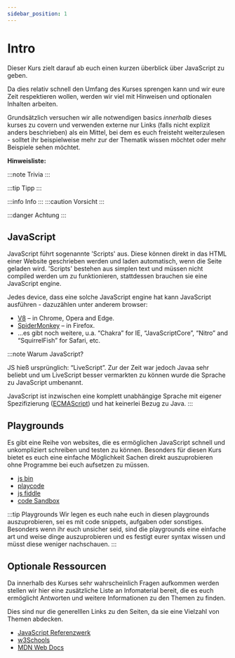 ```yaml
---
sidebar_position: 1
---
```


# Intro

Dieser Kurs zielt darauf ab euch einen kurzen überblick über JavaScript zu geben.

Da dies relativ schnell den Umfang des Kurses sprengen kann und wir eure Zeit respektieren wollen, werden wir viel mit Hinweisen und optionalen Inhalten arbeiten.

Grundsätzlich versuchen wir alle notwendigen basics _innerhalb_ dieses kurses zu covern und verwenden externe nur Links (falls nicht explizit anders beschrieben) als ein Mittel, bei dem es euch freisteht weiterzulesen - solltet ihr beispielweise mehr zur der Thematik wissen möchtet oder mehr Beispiele sehen möchtet.

**Hinweisliste:**

:::note Trivia
:::

:::tip Tipp
:::

:::info Info
:::
:::caution Vorsicht
:::

:::danger Achtung
:::

## JavaScript

JavaScript führt sogenannte 'Scripts' aus. Diese können direkt in das HTML einer Website geschrieben werden und laden automatisch, wenn die Seite geladen wird.
'Scripts' bestehen aus simplen text und müssen nicht compiled werden um zu funktionieren, stattdessen brauchen sie eine JavaScript engine.

Jedes device, dass eine solche JavaScript engine hat kann JavaScript ausführen - dazuzählen unter anderem browser:

- [V8](<https://en.wikipedia.org/wiki/V8_(JavaScript_engine)>) – in Chrome, Opera and Edge.
- [SpiderMonkey](https://en.wikipedia.org/wiki/SpiderMonkey) – in Firefox.
- ...es gibt noch weitere, u.a. “Chakra” for IE, “JavaScriptCore”, “Nitro” and “SquirrelFish” for Safari, etc.

:::note Warum JavaScript?

JS hieß ursprünglich: “LiveScript”. Zur der Zeit war jedoch Javaa sehr beliebt und um LiveScript besser vermarkten zu können wurde die Sprache
zu JavaScript umbenannt.

JavaScript ist inzwischen eine komplett unabhängige Sprache mit eigener Spezifizierung ([ECMAScript](https://en.wikipedia.org/wiki/ECMAScript)) und hat keinerlei Bezug zu Java.
:::

## Playgrounds

Es gibt eine Reihe von websites, die es ermöglichen JavaScript schnell und unkompliziert schreiben und testen zu können.
Besonders für diesen Kurs bietet es euch eine einfache Möglichkeit Sachen direkt auszuprobieren ohne Programme bei euch aufsetzen zu müssen.

- [js bin](https://jsbin.com/?html,js,console)
- [playcode](`https://playcode.io/javascript)
- [js fiddle](https://jsfiddle.net/)
- [code Sandbox](https://codesandbox.io/s/)

:::tip Playgrounds
Wir legen es euch nahe euch in diesen playgrounds auszuprobieren, sei es mit code snippets, aufgaben oder sonstiges.
Besonders wenn ihr euch unsicher seid, sind die playgrounds eine einfache art und weise dinge auszuprobieren und es festigt eurer
syntax wissen und müsst diese weniger nachschauen.
:::

## Optionale Ressourcen

Da innerhalb des Kurses sehr wahrscheinlich Fragen aufkommen werden stellen wir hier eine zusätzliche Liste an Infomaterial bereit,
die es euch ermöglicht Antworten und weitere Informationen zu den Themen zu finden.

Dies sind nur die generelllen Links zu den Seiten, da sie eine Vielzahl von Themen abdecken.

- [JavaScript Referenzwerk](https://javascript.info/)
- [w3Schools](https://www.w3schools.com/js/default.asp)
- [MDN Web Docs](https://developer.mozilla.org/de/)
